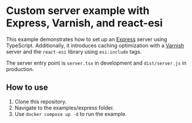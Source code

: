 # Custom server example with Express, Varnish, and react-esi

This example demonstrates how to set up an [Express](https://expressjs.com/) server using TypeScript. Additionally, it introduces caching optimization with a [Varnish](https://varnish-cache.org/intro/) server and the `react-esi` library using `esi:include` tags.

The server entry point is `server.tsx` in development and `dist/server.js` in production.

## How to use

1. Clone this repository.
2. Navigate to the examples/express folder.
3. Use `docker compose up -d` to run the example.
